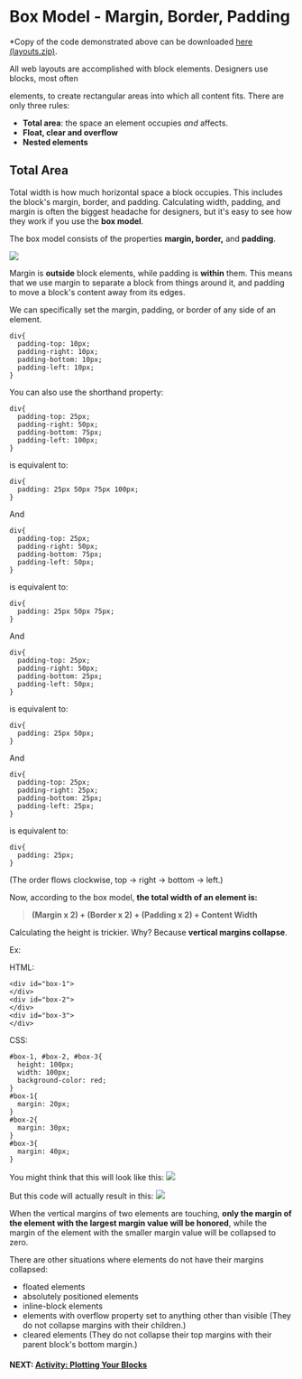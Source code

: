 # Box Model - Margin, Border, Padding

*Copy of the code demonstrated above can be downloaded [here (layouts.zip)](http://s3.amazonaws.com/General_V88/boomyeah/company_209/chapter_2135/handouts/chapter2135_3329_layouts.zip).

All web layouts are accomplished with block elements. Designers use blocks, most often <div> elements, to create rectangular areas into which all content fits. There are only three rules:

* **Total area**: the space an element occupies _and_ affects.
* **Float, clear and overflow**
* **Nested elements**

## **Total Area**

Total width is how much horizontal space a block occupies. This includes the block's margin, border, and padding. Calculating width, padding, and margin is often the biggest headache for designers, but it's easy to see how they work if you use the **box model**.

The box model consists of the properties **margin, border,** and **padding**.

![](http://s3.amazonaws.com/General_V88/boomyeah/company_209/chapter_2135/handouts/chapter2135_1511_box-model-01-03.gif)

Margin is **outside** block elements, while padding is **within** them. This means that we use margin to separate a block from things around it, and padding to move a block's content away from its edges.

We can specifically set the margin, padding, or border of any side of an element.

```
div{
  padding-top: 10px;
  padding-right: 10px;
  padding-bottom: 10px;
  padding-left: 10px;
}
```

You can also use the shorthand property:

```
div{
  padding-top: 25px;
  padding-right: 50px;
  padding-bottom: 75px;
  padding-left: 100px;
}
```

is equivalent to:

```
div{
  padding: 25px 50px 75px 100px;
}
```

And

```
div{
  padding-top: 25px;
  padding-right: 50px;
  padding-bottom: 75px;
  padding-left: 50px;
}
```

is equivalent to:

```
div{
  padding: 25px 50px 75px;
}
```

And

```
div{
  padding-top: 25px;
  padding-right: 50px;
  padding-bottom: 25px;
  padding-left: 50px;
}
```

is equivalent to:

```
div{
  padding: 25px 50px;
}
```

And

```
div{
  padding-top: 25px;
  padding-right: 25px;
  padding-bottom: 25px;
  padding-left: 25px;
}
```

is equivalent to:

```
div{
  padding: 25px;
}
```

(The order flows clockwise, top -> right -> bottom -> left.)

Now, according to the box model, **the total width of an element is:**

> **(Margin x 2) + (Border x 2) + (Padding x 2) + Content Width**

Calculating the height is trickier. Why? Because **vertical margins collapse**.

Ex:

HTML:
```
<div id="box-1">
</div>
<div id="box-2">
</div>
<div id="box-3">
</div>
```
CSS:

```
#box-1, #box-2, #box-3{
  height: 100px;
  width: 100px;
  background-color: red;
}
#box-1{
  margin: 20px;
}
#box-2{
  margin: 30px;
}
#box-3{
  margin: 40px;
}
```

You might think that this will look like this:
![](http://s3.amazonaws.com/General_V88/boomyeah/company_209/chapter_2135/handouts/chapter2135_1513_vertical-uncollapsed-03.gif)

But this code will actually result in this:
![](http://s3.amazonaws.com/General_V88/boomyeah/company_209/chapter_2135/handouts/chapter2135_1512_vertical-collapsed-03.gif)

When the vertical margins of two elements are touching, **only the margin of the element with the largest margin value will be honored**, while the margin of the element with the smaller margin value will be collapsed to zero.

There are other situations where elements do not have their margins collapsed:

* floated elements
* absolutely positioned elements
* inline-block elements
* elements with overflow property set to anything other than visible (They do not collapse margins with their children.)
* cleared elements (They do not collapse their top margins with their parent block's bottom margin.)

#### NEXT: [Activity: Plotting Your Blocks](./plotting_your_blox.md)
